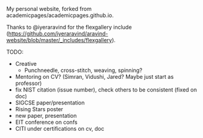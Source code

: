 My personal website, forked from academicpages/academicpages.github.io.

Thanks to @iyeraravind for the flexgallery include (https://github.com/iyeraravind/aravind-website/blob/master/_includes/flexgallery).

TODO:
* Creative
  * Punchneedle, cross-stitch, weaving, spinning?
* Mentoring on CV? (Simran, Vidushi, Jared? Maybe just start as professor)
* fix NIST citation (issue number), check others to be consistent (fixed on doc)
* SIGCSE paper/presentation
* Rising Stars poster
* new paper, presentation
* EIT conference on confs
* CITI under certifications on cv, doc
